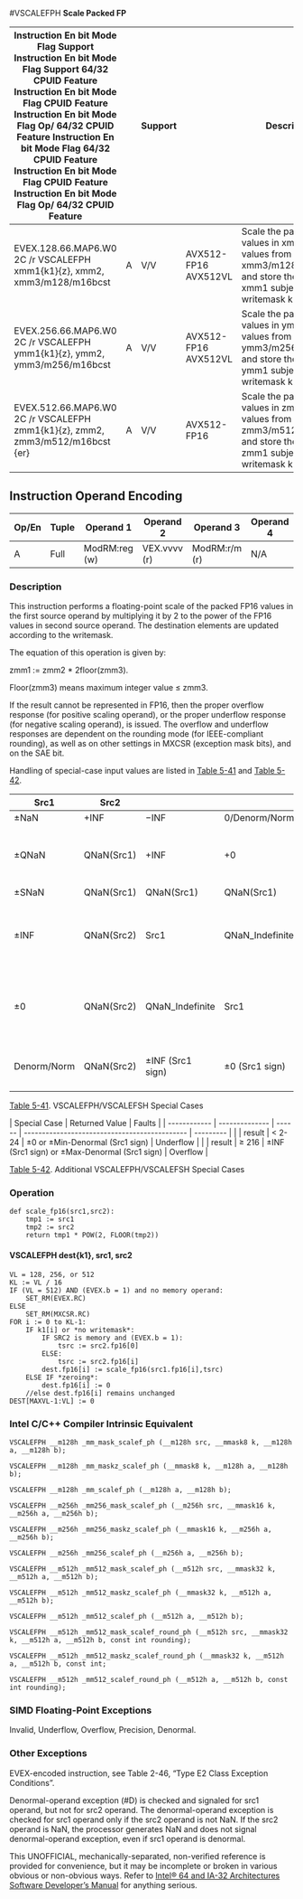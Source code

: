 #VSCALEFPH
**Scale Packed FP**

| Instruction En bit Mode Flag Support Instruction En bit Mode Flag Support 64/32 CPUID Feature Instruction En bit Mode Flag CPUID Feature Instruction En bit Mode Flag Op/ 64/32 CPUID Feature Instruction En bit Mode Flag 64/32 CPUID Feature Instruction En bit Mode Flag CPUID Feature Instruction En bit Mode Flag Op/ 64/32 CPUID Feature |     | Support |                      | Description                                                                                                                     |
| ---------------------------------------------------------------------------------------------------------------------------------------------------------------------------------------------------------------------------------------------------------------------------------------------------------------------------------------------- | --- | ------- | -------------------- | ------------------------------------------------------------------------------------------------------------------------------- |
| EVEX.128.66.MAP6.W0 2C /r VSCALEFPH xmm1{k1}{z}, xmm2, xmm3/m128/m16bcst                                                                                                                                                                                                                                                                       | A   | V/V     | AVX512-FP16 AVX512VL | Scale the packed FP16 values in xmm2 using values from xmm3/m128/m16bcst, and store the result in xmm1 subject to writemask k1. |
| EVEX.256.66.MAP6.W0 2C /r VSCALEFPH ymm1{k1}{z}, ymm2, ymm3/m256/m16bcst                                                                                                                                                                                                                                                                       | A   | V/V     | AVX512-FP16 AVX512VL | Scale the packed FP16 values in ymm2 using values from ymm3/m256/m16bcst, and store the result in ymm1 subject to writemask k1. |
| EVEX.512.66.MAP6.W0 2C /r VSCALEFPH zmm1{k1}{z}, zmm2, zmm3/m512/m16bcst {er}                                                                                                                                                                                                                                                                  | A   | V/V     | AVX512-FP16          | Scale the packed FP16 values in zmm2 using values from zmm3/m512/m16bcst, and store the result in zmm1 subject to writemask k1. |

## Instruction Operand Encoding

| Op/En | Tuple | Operand 1     | Operand 2    | Operand 3     | Operand 4 |
| ----- | ----- | ------------- | ------------ | ------------- | --------- |
| A     | Full  | ModRM:reg (w) | VEX.vvvv (r) | ModRM:r/m (r) | N/A       |

### Description

This instruction performs a floating-point scale of the packed FP16 values in the first source operand by multiplying it by 2 to the power of the FP16 values in second source operand. The destination elements are updated according to the writemask.

The equation of this operation is given by:

zmm1 := zmm2 \* 2floor(zmm3).

Floor(zmm3) means maximum integer value ≤ zmm3.

If the result cannot be represented in FP16, then the proper overflow response (for positive scaling operand), or the proper underflow response (for negative scaling operand), is issued. The overflow and underflow responses are dependent on the rounding mode (for IEEE-compliant rounding), as well as on other settings in MXCSR (exception mask bits), and on the SAE bit.

Handling of special-case input values are listed in [Table 5-41](/x86/vscalefph#tbl-5-41) and [Table 5-42](/x86/vscalefph#tbl-5-42).

| Src1        | Src2       |                  |                 |                | Set IE                   |
| ----------- | ---------- | ---------------- | --------------- | -------------- | ------------------------ |
| ±NaN        | +INF       | −INF             | 0/Denorm/Norm   |
| ±QNaN       | QNaN(Src1) | +INF             | +0              | QNaN(Src1)     | IF either source is SNaN |
| ±SNaN       | QNaN(Src1) | QNaN(Src1)       | QNaN(Src1)      | QNaN(Src1)     | YES                      |
| ±INF        | QNaN(Src2) | Src1             | QNaN_Indefinite | Src1           | IF Src2 is SNaN or −INF  |
| ±0          | QNaN(Src2) | QNaN_Indefinite  | Src1            | Src1           | IF Src2 is SNaN or +INF  |
| Denorm/Norm | QNaN(Src2) | ±INF (Src1 sign) | ±0 (Src1 sign)  | Compute Result | IF Src2 is SNaN          |

[Table 5-41](/x86/vscalefph#tbl-5-41). VSCALEFPH/VSCALEFSH Special Cases

| Special Case | Returned Value | Faults |
| ------------ | -------------- | ------ | --------------------------------------------- | --------- |
|              | result         | < 2-24 | ±0 or ±Min-Denormal (Src1 sign)               | Underflow |
|              | result         | ≥ 216  | ±INF (Src1 sign) or ±Max-Denormal (Src1 sign) | Overflow  |

[Table 5-42](/x86/vscalefph#tbl-5-42). Additional VSCALEFPH/VSCALEFSH Special Cases

### Operation

```
def scale_fp16(src1,src2):
    tmp1 := src1
    tmp2 := src2
    return tmp1 * POW(2, FLOOR(tmp2))

```

#### VSCALEFPH dest{k1}, src1, src2

```
VL = 128, 256, or 512
KL := VL / 16
IF (VL = 512) AND (EVEX.b = 1) and no memory operand:
    SET_RM(EVEX.RC)
ELSE
    SET_RM(MXCSR.RC)
FOR i := 0 to KL-1:
    IF k1[i] or *no writemask*:
        IF SRC2 is memory and (EVEX.b = 1):
            tsrc := src2.fp16[0]
        ELSE:
            tsrc := src2.fp16[i]
        dest.fp16[i] := scale_fp16(src1.fp16[i],tsrc)
    ELSE IF *zeroing*:
        dest.fp16[i] := 0
    //else dest.fp16[i] remains unchanged
DEST[MAXVL-1:VL] := 0

```

### Intel C/C++ Compiler Intrinsic Equivalent

```
VSCALEFPH __m128h _mm_mask_scalef_ph (__m128h src, __mmask8 k, __m128h a, __m128h b);

```

```
VSCALEFPH __m128h _mm_maskz_scalef_ph (__mmask8 k, __m128h a, __m128h b);

```

```
VSCALEFPH __m128h _mm_scalef_ph (__m128h a, __m128h b);

```

```
VSCALEFPH __m256h _mm256_mask_scalef_ph (__m256h src, __mmask16 k, __m256h a, __m256h b);

```

```
VSCALEFPH __m256h _mm256_maskz_scalef_ph (__mmask16 k, __m256h a, __m256h b);

```

```
VSCALEFPH __m256h _mm256_scalef_ph (__m256h a, __m256h b);

```

```
VSCALEFPH __m512h _mm512_mask_scalef_ph (__m512h src, __mmask32 k, __m512h a, __m512h b);

```

```
VSCALEFPH __m512h _mm512_maskz_scalef_ph (__mmask32 k, __m512h a, __m512h b);

```

```
VSCALEFPH __m512h _mm512_scalef_ph (__m512h a, __m512h b);

```

```
VSCALEFPH __m512h _mm512_mask_scalef_round_ph (__m512h src, __mmask32 k, __m512h a, __m512h b, const int rounding);

```

```
VSCALEFPH __m512h _mm512_maskz_scalef_round_ph (__mmask32 k, __m512h a, __m512h b, const int;

```

```
VSCALEFPH __m512h _mm512_scalef_round_ph (__m512h a, __m512h b, const int rounding);

```

### SIMD Floating-Point Exceptions

Invalid, Underflow, Overflow, Precision, Denormal.

### Other Exceptions

EVEX-encoded instruction, see Table 2-46, “Type E2 Class Exception Conditions”.

Denormal-operand exception (#​D) is checked and signaled for src1 operand, but not for src2 operand. The denormal-operand exception is checked for src1 operand only if the src2 operand is not NaN. If the src2 operand is NaN, the processor generates NaN and does not signal denormal-operand exception, even if src1 operand is denormal.

This UNOFFICIAL, mechanically-separated, non-verified reference is provided for convenience, but it may be
incomplete or broken in various obvious or non-obvious
ways. Refer to [Intel® 64 and IA-32 Architectures Software Developer’s Manual](https://software.intel.com/en-us/download/intel-64-and-ia-32-architectures-sdm-combined-volumes-1-2a-2b-2c-2d-3a-3b-3c-3d-and-4) for anything serious.
